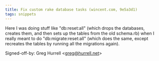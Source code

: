 ```yaml
---
title: Fix custom rake database tasks (wincent.com, 9e5a3d1)
tags: snippets
---
```


Here I was doing stuff like "db:reset:all" (which drops the databases, creates them, and then sets up the tables from the old schema.rb) when I really meant to do "db:migrate:reset:all" (which does the same, except recreates the tables by running all the migrations again).

Signed-off-by: Greg Hurrell &lt;greg@hurrell.net&gt;
